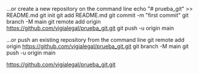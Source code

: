 …or create a new repository on the command line
echo "# prueba_git" >> README.md
git init
git add README.md
git commit -m "first commit"
git branch -M main
git remote add origin https://github.com/vigialegal/prueba_git.git
git push -u origin main

…or push an existing repository from the command line
git remote add origin https://github.com/vigialegal/prueba_git.git
git branch -M main
git push -u origin main

https://github.com/vigialegal/prueba_git.git